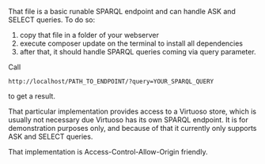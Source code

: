 That file is a basic runable SPARQL endpoint and can handle ASK and SELECT queries. To do so:

  1. copy that file in a folder of your webserver
  2. execute composer update on the terminal to install all dependencies
  3. after that, it should handle SPARQL queries coming via query parameter.

Call

    http://localhost/PATH_TO_ENDPOINT/?query=YOUR_SPARQL_QUERY

to get a result.

That particular implementation provides access to a Virtuoso store, which is usually not necessary
due Virtuoso has its own SPARQL endpoint. It is for demonstration purposes only, and because of that
it currently only supports ASK and SELECT queries.

That implementation is Access-Control-Allow-Origin friendly.
